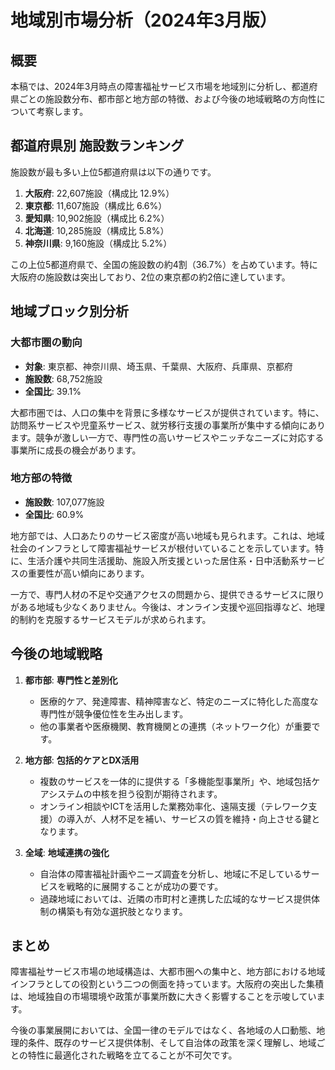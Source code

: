 # 地域別市場分析（2024年3月版）

## 概要

本稿では、2024年3月時点の障害福祉サービス市場を地域別に分析し、都道府県ごとの施設数分布、都市部と地方部の特徴、および今後の地域戦略の方向性について考察します。

## 都道府県別 施設数ランキング

施設数が最も多い上位5都道府県は以下の通りです。

1. **大阪府**: 22,607施設（構成比 12.9%）
2. **東京都**: 11,607施設（構成比 6.6%）
3. **愛知県**: 10,902施設（構成比 6.2%）
4. **北海道**: 10,285施設（構成比 5.8%）
5. **神奈川県**: 9,160施設（構成比 5.2%）

この上位5都道府県で、全国の施設数の約4割（36.7%）を占めています。特に大阪府の施設数は突出しており、2位の東京都の約2倍に達しています。

## 地域ブロック別分析

### 大都市圏の動向

- **対象**: 東京都、神奈川県、埼玉県、千葉県、大阪府、兵庫県、京都府
- **施設数**: 68,752施設
- **全国比**: 39.1%

大都市圏では、人口の集中を背景に多様なサービスが提供されています。特に、訪問系サービスや児童系サービス、就労移行支援の事業所が集中する傾向にあります。競争が激しい一方で、専門性の高いサービスやニッチなニーズに対応する事業所に成長の機会があります。

### 地方部の特徴

- **施設数**: 107,077施設
- **全国比**: 60.9%

地方部では、人口あたりのサービス密度が高い地域も見られます。これは、地域社会のインフラとして障害福祉サービスが根付いていることを示しています。特に、生活介護や共同生活援助、施設入所支援といった居住系・日中活動系サービスの重要性が高い傾向にあります。

一方で、専門人材の不足や交通アクセスの問題から、提供できるサービスに限りがある地域も少なくありません。今後は、オンライン支援や巡回指導など、地理的制約を克服するサービスモデルが求められます。

## 今後の地域戦略

1. **都市部**: **専門性と差別化**
   - 医療的ケア、発達障害、精神障害など、特定のニーズに特化した高度な専門性が競争優位性を生み出します。
   - 他の事業者や医療機関、教育機関との連携（ネットワーク化）が重要です。

2. **地方部**: **包括的ケアとDX活用**
   - 複数のサービスを一体的に提供する「多機能型事業所」や、地域包括ケアシステムの中核を担う役割が期待されます。
   - オンライン相談やICTを活用した業務効率化、遠隔支援（テレワーク支援）の導入が、人材不足を補い、サービスの質を維持・向上させる鍵となります。

3. **全域**: **地域連携の強化**
   - 自治体の障害福祉計画やニーズ調査を分析し、地域に不足しているサービスを戦略的に展開することが成功の要です。
   - 過疎地域においては、近隣の市町村と連携した広域的なサービス提供体制の構築も有効な選択肢となります。

## まとめ

障害福祉サービス市場の地域構造は、大都市圏への集中と、地方部における地域インフラとしての役割という二つの側面を持っています。大阪府の突出した集積は、地域独自の市場環境や政策が事業所数に大きく影響することを示唆しています。

今後の事業展開においては、全国一律のモデルではなく、各地域の人口動態、地理的条件、既存のサービス提供体制、そして自治体の政策を深く理解し、地域ごとの特性に最適化された戦略を立てることが不可欠です。
